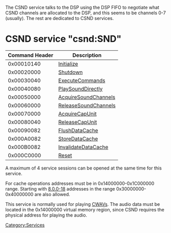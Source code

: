 The CSND service talks to the DSP using the DSP FIFO to negotiate what
CSND channels are allocated to the DSP, and this seems to be channels
0-7 (usually). The rest are dedicated to CSND services.

# CSND service "csnd:SND"

| Command Header | Description                                                  |
|----------------|--------------------------------------------------------------|
| 0x00010140     | [Initialize](CSND:Initialize "wikilink")                     |
| 0x00020000     | [Shutdown](CSND:Shutdown "wikilink")                         |
| 0x00030040     | [ExecuteCommands](CSND:ExecuteCommands "wikilink")           |
| 0x00040080     | [PlaySoundDirectly](CSND:PlaySoundDirectly "wikilink")       |
| 0x00050000     | [AcquireSoundChannels](CSND:AcquireSoundChannels "wikilink") |
| 0x00060000     | [ReleaseSoundChannels](CSND:ReleaseSoundChannels "wikilink") |
| 0x00070000     | [AcquireCapUnit](CSND:AcquireCapUnit "wikilink")             |
| 0x00080040     | [ReleaseCapUnit](CSND:ReleaseCapUnit "wikilink")             |
| 0x00090082     | [FlushDataCache](CSND:FlushDataCache "wikilink")             |
| 0x000A0082     | [StoreDataCache](CSND:StoreDataCache "wikilink")             |
| 0x000B0082     | [InvalidateDataCache](CSND:InvalidateDataCache "wikilink")   |
| 0x000C0000     | [Reset](CSND:Reset "wikilink")                               |

A maximum of 4 service sessions can be opened at the same time for this
service.

For cache operations addresses must be in 0x14000000-0x1C000000 range.
Starting with [8.0.0-18](8.0.0-18 "wikilink") addresses in the range
0x30000000-0x40000000 are also allowed.

This service is normally used for playing [CWAVs](BCWAV "wikilink"). The
audio data must be located in the 0x14000000 virtual memory region,
since CSND requires the physical address for playing the audio.

[Category:Services](Category:Services "wikilink")